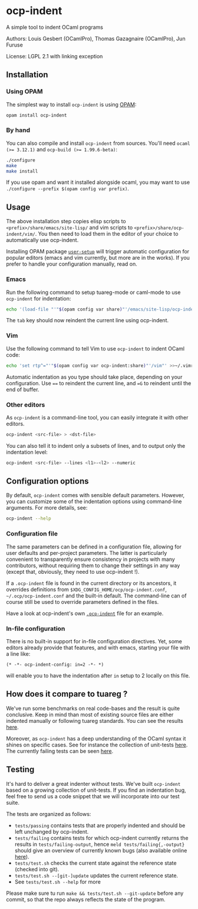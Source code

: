 # ocp-indent

A simple tool to indent OCaml programs

Authors: Louis Gesbert (OCamlPro), Thomas Gazagnaire (OCamlPro), Jun Furuse

License: LGPL 2.1 with linking exception

## Installation

### Using OPAM

The simplest way to install `ocp-indent` is using [OPAM](http://opam.ocamlpro.com):

```bash
opam install ocp-indent
```

### By hand

You can also compile and install `ocp-indent` from sources. You'll need `ocaml
(>= 3.12.1)` and `ocp-build (>= 1.99.6-beta)`:

```bash
./configure
make
make install
```

If you use opam and want it installed alongside ocaml, you may want to use
`./configure --prefix $(opam config var prefix)`.

## Usage

The above installation step copies elisp scripts to
`<prefix>/share/emacs/site-lisp/` and vim scripts to
`<prefix>/share/ocp-indent/vim/`. You then need to load them in the editor of
your choice to automatically use ocp-indent.

Installing OPAM package
[`user-setup`](https://opam.ocaml.org/packages/user-setup/user-setup.0.3/) will
trigger automatic configuration for popular editors (emacs and vim currently,
but more are in the works). If you prefer to handle your configuration manually,
read on.

### Emacs

Run the following command to setup tuareg-mode or caml-mode to use `ocp-indent`
for indentation:

```bash
echo '(load-file "'"$(opam config var share)"'/emacs/site-lisp/ocp-indent.el")' >>~/.emacs
```

The `tab` key should now reindent the current line using ocp-indent.

### Vim

Use the following command to tell Vim to use `ocp-indent` to indent OCaml code:

```bash
echo 'set rtp^="'"$(opam config var ocp-indent:share)"'/vim"' >>~/.vimrc
```

Automatic indentation as you type should take place, depending on your
configuration. Use `==` to reindent the current line, and `=G` to reindent until
the end of buffer.

### Other editors

As `ocp-indent` is a command-line tool, you can easily integrate it with other editors.

```bash
ocp-indent <src-file> > <dst-file>
```

You can also tell it to indent only a subsets of lines, and to output only the indentation level:

```bash
ocp-indent <src-file> --lines <l1>-<l2> --numeric
```

## Configuration options

By default, `ocp-indent` comes with sensible default parameters. However,
you can customize some of the indentation options using command-line
arguments. For more details, see:

```bash
ocp-indent --help
```

### Configuration file
The same parameters can be defined in a configuration file, allowing for user
defaults and per-project parameters. The latter is particularly convenient to
transparently ensure consistency in projects with many contributors, without
requiring them to change their settings in any way (except that, obviously, they
need to use ocp-indent !).

If a `.ocp-indent` file is found in the current directory or its ancestors, it
overrides definitions from `$XDG_CONFIG_HOME/ocp/ocp-indent.conf`,
`~/.ocp/ocp-indent.conf` and the built-in default. The command-line can of
course still be used to override parameters defined in the files.

Have a look at ocp-indent's own [`.ocp-indent`](.ocp-indent) file for an
example.

### In-file configuration
There is no built-in support for in-file configuration directives. Yet, some
editors already provide that features, and with emacs, starting your file with a
line like:

```
(* -*- ocp-indent-config: in=2 -*- *)
```

will enable you to have the indentation after `in` setup to 2 locally on this
file.


## How does it compare to tuareg ?

We've run some benchmarks on real code-bases and the result is quite
conclusive. Keep in mind than most of existing source files are
either indented manually or following tuareg standards. You can
see the results [here](http://htmlpreview.github.com/?https://github.com/AltGr/ocp-indent-tests/blob/master/status.html).

Moreover, as `ocp-indent` has a deep understanding of the OCaml syntax
it shines on specific cases. See for instance the collection of
unit-tests
[here](https://github.com/OCamlPro/ocp-indent/tree/master/tests/passing). The
currently failing tests can be seen
[here](http://htmlpreview.github.com/?https://github.com/OCamlPro/ocp-indent/blob/master/tests/failing.html).


## Testing

It's hard to deliver a great indenter without tests. We've built
`ocp-indent` based on a growing collection of unit-tests. If you find an
indentation bug, feel free to send us a code snippet that we will
incorporate into our test suite.

The tests are organized as follows:

* `tests/passing` contains tests that are properly indented and should be left
  unchanged by ocp-indent.
* `tests/failing` contains tests for which ocp-indent currently returns the
  results in `tests/failing-output`, hence `meld tests/failing{,-output}` should
  give an overview of currently known bugs (also available online
  [here](http://htmlpreview.github.com/?https://github.com/OCamlPro/ocp-indent/blob/master/tests/failing.html)).
* `tests/test.sh` checks the current state against the reference state (checked
  into git).
* `tests/test.sh --[git-]update` updates the current reference state.
* See `tests/test.sh --help` for more

Please make sure tu run `make && tests/test.sh --git-update` before any commit,
so that the repo always reflects the state of the program.
